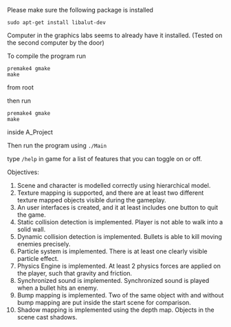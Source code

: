 Please make sure the following package is installed
```
sudo apt-get install libalut-dev
```
Computer in the graphics labs seems to already have it installed.
(Tested on the second computer by the door)


To compile the program run
```
premake4 gmake
make
```
from root


then run
```
premake4 gmake
make
```
inside A_Project


Then run the program using `./Main`


type `/help` in game for a list of features that you can toggle on or off.


Objectives:
1. Scene and character is modelled correctly using hierarchical model.
2. Texture mapping is supported, and there are at least two different texture mapped objects visible during the gameplay.
3. An user interfaces is created, and it at least includes one button to quit the game.
4. Static collision detection is implemented. Player is not able to walk into a solid wall.
5. Dynamic collision detection is implemented. Bullets is able to kill moving enemies precisely.
6. Particle system is implemented. There is at least one clearly visible particle effect.
7. Physics Engine is implemented. At least 2 physics forces are applied on the player, such that gravity and friction.
8. Synchronized sound is implemented. Synchronized sound is played when a bullet hits an enemy.
9. Bump mapping is implemented. Two of the same object with and without bump mapping are put inside the start scene for comparison.
10. Shadow mapping is implemented using the depth map. Objects in the scene cast shadows.

